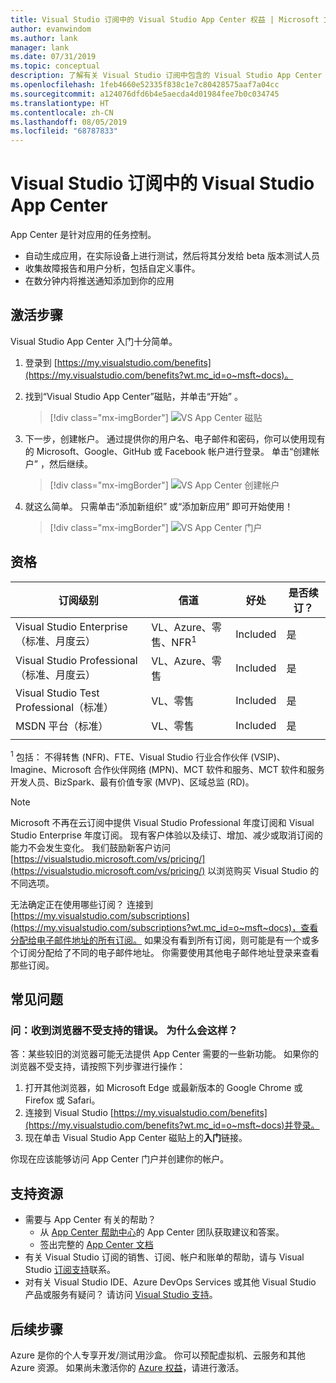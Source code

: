 ```yaml
---
title: Visual Studio 订阅中的 Visual Studio App Center 权益 | Microsoft 文档
author: evanwindom
ms.author: lank
manager: lank
ms.date: 07/31/2019
ms.topic: conceptual
description: 了解有关 Visual Studio 订阅中包含的 Visual Studio App Center 权益。
ms.openlocfilehash: 1feb4660e52335f838c1e7c80428575aaf7a04cc
ms.sourcegitcommit: a124076dfd6b4e5aecda4d01984fee7b0c034745
ms.translationtype: HT
ms.contentlocale: zh-CN
ms.lasthandoff: 08/05/2019
ms.locfileid: "68787833"
---
```

# <a name="visual-studio-app-center-in-visual-studio-subscriptions"></a>Visual Studio 订阅中的 Visual Studio App Center

App Center 是针对应用的任务控制。

- 自动生成应用，在实际设备上进行测试，然后将其分发给 beta 版本测试人员
- 收集故障报告和用户分析，包括自定义事件。
- 在数分钟内将推送通知添加到你的应用

## <a name="activation-steps"></a>激活步骤
Visual Studio App Center 入门十分简单。
1. 登录到 [https://my.visualstudio.com/benefits](https://my.visualstudio.com/benefits?wt.mc_id=o~msft~docs)。

2. 找到“Visual Studio App Center”磁贴，并单击“开始”  。
    > [!div class="mx-imgBorder"]
    > ![VS App Center 磁贴](_img/vs-app-center/vs-app-center-tile.png)

3. 下一步，创建帐户。  通过提供你的用户名、电子邮件和密码，你可以使用现有的 Microsoft、Google、GitHub 或 Facebook 帐户进行登录。  单击“创建帐户”  ，然后继续。
    > [!div class="mx-imgBorder"]
    > ![VS App Center 创建帐户](_img/vs-app-center/vs-app-center-create-account.png)

4. 就这么简单。  只需单击“添加新组织”  或“添加新应用”  即可开始使用！
    > [!div class="mx-imgBorder"]
    > ![VS App Center 门户](_img/vs-app-center/vs-app-center-portal.png)

## <a name="eligibility"></a>资格

| 订阅级别                                                 |     信道                                            | 好处                                                          | 是否续订？    |
|--------------------------------------------------------------------|---------------------------------------------------------|------------------------------------------------------------------|---------------|
| Visual Studio Enterprise（标准、月度云）   | VL、Azure、零售、NFR<sup>1</sup> | Included       |  是          |
| Visual Studio Professional（标准、月度云） | VL、Azure、零售                                       | Included                                                            |是 |
| Visual Studio Test Professional（标准）                         | VL、零售                                              | Included                                                            |是 |
| MSDN 平台（标准）                                          | VL、零售                                              | Included                                                            |是 |
||

<sup>1</sup>  包括：  不得转售 (NFR)、FTE、Visual Studio 行业合作伙伴 (VSIP)、Imagine、Microsoft 合作伙伴网络 (MPN)、MCT 软件和服务、MCT 软件和服务开发人员、BizSpark、最有价值专家 (MVP)、区域总监 (RD)。

> [!NOTE]
> Microsoft 不再在云订阅中提供 Visual Studio Professional 年度订阅和 Visual Studio Enterprise 年度订阅。 现有客户体验以及续订、增加、减少或取消订阅的能力不会发生变化。 我们鼓励新客户访问 [https://visualstudio.microsoft.com/vs/pricing/](https://visualstudio.microsoft.com/vs/pricing/) 以浏览购买 Visual Studio 的不同选项。

无法确定正在使用哪些订阅？  连接到 [https://my.visualstudio.com/subscriptions](https://my.visualstudio.com/subscriptions?wt.mc_id=o~msft~docs)，查看分配给电子邮件地址的所有订阅。 如果没有看到所有订阅，则可能是有一个或多个订阅分配给了不同的电子邮件地址。  你需要使用其他电子邮件地址登录来查看那些订阅。

## <a name="frequently-asked-questions"></a>常见问题

### <a name="q--i-get-an-error-that-my-browser-is-unsupported--whats-wrong"></a>问：收到浏览器不受支持的错误。  为什么会这样？
答：某些较旧的浏览器可能无法提供 App Center 需要的一些新功能。  如果你的浏览器不受支持，请按照下列步骤进行操作：
1. 打开其他浏览器，如 Microsoft Edge 或最新版本的 Google Chrome 或 Firefox 或 Safari。
2. 连接到 Visual Studio [https://my.visualstudio.com/benefits](https://my.visualstudio.com/benefits?wt.mc_id=o~msft~docs)并登录。
3. 现在单击 Visual Studio App Center 磁贴上的**入门**链接。

你现在应该能够访问 App Center 门户并创建你的帐户。

## <a name="support-resources"></a>支持资源
- 需要与 App Center 有关的帮助？
  - 从 [App Center 帮助中心](https://intercom.help/appcenter/)的 App Center 团队获取建议和答案。
  - 签出完整的 [App Center 文档](/appcenter/)
- 有关 Visual Studio 订阅的销售、订阅、帐户和账单的帮助，请与 Visual Studio [订阅支持](https://visualstudio.microsoft.com/subscriptions/support/)联系。
- 对有关 Visual Studio IDE、Azure DevOps Services 或其他 Visual Studio 产品或服务有疑问？  请访问 [Visual Studio 支持](https://visualstudio.microsoft.com/support/)。

## <a name="next-steps"></a>后续步骤
Azure 是你的个人专享开发/测试用沙盒。  你可以预配虚拟机、云服务和其他 Azure 资源。 如果尚未激活你的 [Azure 权益](vs-azure.md)，请进行激活。 